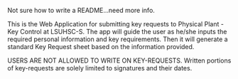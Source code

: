 Not sure how to write a README...need more info.

This is the Web Application for submitting key requests to Physical Plant - Key Control at LSUHSC-S.
The app will guide the user as he/she inputs the required personal information and key requirements.
Then it will generate a standard Key Request sheet based on the information provided.

USERS ARE NOT ALLOWED TO WRITE ON KEY-REQUESTS. Written portions of key-requests are solely limited 
to signatures and their dates.